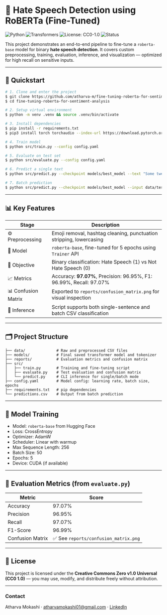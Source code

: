 # 🧠 Hate Speech Detection using RoBERTa (Fine-Tuned)

![Python](https://img.shields.io/badge/Python-3.10-blue.svg)
![Transformers](https://img.shields.io/badge/HuggingFace-Transformers-yellow)
![License: CC0-1.0](https://img.shields.io/badge/License-CC0%201.0-lightgrey.svg)
![Status](https://img.shields.io/badge/status-production--ready-brightgreen)

This project demonstrates an end-to-end pipeline to fine-tune a `roberta-base` model for binary **hate speech detection**. It covers custom preprocessing, training, evaluation, inference, and visualization — optimized for high recall on sensitive inputs.

---

## 🚀 Quickstart

```bash
# 1. Clone and enter the project
$ git clone https://github.com/atharva-m/fine-tuning-roberta-for-sentiment-analysis.git
$ cd fine-tuning-roberta-for-sentiment-analysis

# 2. Setup virtual environment
$ python -m venv .venv && source .venv/bin/activate  

# 3. Install dependencies
$ pip install -r requirements.txt
$ pip3 install torch torchaudio --index-url https://download.pytorch.org/whl/cu128

# 4. Train model
$ python src/train.py --config config.yaml

# 5. Evaluate on test set
$ python src/evaluate.py --config config.yaml

# 6. Predict a single text
$ python src/predict.py --checkpoint models/best_model --text "Some tweet here"

# 7. Batch prediction
$ python src/predict.py --checkpoint models/best_model --input data/test.csv --output predictions.csv
```

---

## 📊 Key Features

| Stage           | Description                                                           |
|----------------|-----------------------------------------------------------------------|
| ⚙ Preprocessing | Emoji removal, hashtag cleaning, punctuation stripping, lowercasing  |
| 🧠 Model        | `roberta-base`, fine-tuned for 5 epochs using `Trainer` API          |
| 🎯 Objective     | Binary classification: Hate Speech (1) vs Not Hate Speech (0)        |
| 📈 Metrics       | Accuracy: **97.07%**, Precision: 96.95%, F1: 96.99%, Recall: 97.07%  |
| 📊 Confusion Matrix | Exported to `reports/confusion_matrix.png` for visual inspection |
| 💾 Inference     | Script supports both single-sentence and batch CSV classification    |

---

## 🗂 Project Structure

```
├── data/              # Raw and preprocessed CSV files
├── models/            # Final saved transformer model and tokenizer
├── reports/           # Evaluation metrics and confusion matrix
├── src/
│   ├── train.py       # Training and fine-tuning script
│   ├── evaluate.py    # Test evaluation and confusion matrix
│   └── predict.py     # CLI inference for single/batch mode
├── config.yaml        # Model config: learning rate, batch size, epochs
├── requirements.txt   # pip dependencies
└── predictions.csv    # Output from batch prediction
```

---

## 🧠 Model Training

- Model: `roberta-base` from Hugging Face
- Loss: CrossEntropy
- Optimizer: AdamW
- Scheduler: Linear with warmup
- Max Sequence Length: 256
- Batch Size: 50
- Epochs: 5
- Device: CUDA (if available)

---

## 🔬 Evaluation Metrics (from `evaluate.py`)

| Metric     | Score     |
|------------|-----------|
| Accuracy   | 97.07%    |
| Precision  | 96.95%    |
| Recall     | 97.07%    |
| F1-Score   | 96.99%    |
| Confusion Matrix | ✅ See `reports/confusion_matrix.png` |

---

## 📝 License

This project is licensed under the **Creative Commons Zero v1.0 Universal (CC0 1.0)** — you may use, modify, and distribute freely without attribution.

---

### Contact

Atharva Mokashi · atharvamokashi01@gmail.com · [LinkedIn](https://www.linkedin.com/in/atharva-m)
